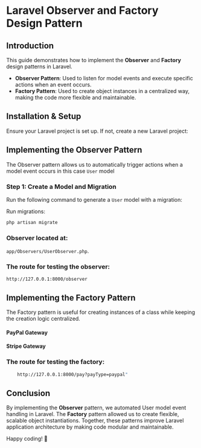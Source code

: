 # Laravel Observer and Factory Design Pattern

## Introduction
This guide demonstrates how to implement the **Observer** and **Factory** design patterns in Laravel.

- **Observer Pattern**: Used to listen for model events and execute specific actions when an event occurs.
- **Factory Pattern**: Used to create object instances in a centralized way, making the code more flexible and maintainable.

## Installation & Setup
Ensure your Laravel project is set up. If not, create a new Laravel project:

## Implementing the Observer Pattern
The Observer pattern allows us to automatically trigger actions when a model event occurs in this case `User` model

### Step 1: Create a Model and Migration
Run the following command to generate a `User` model with a migration:

Run migrations:

```sh
php artisan migrate
```

### Observer located at: 
`app/Observers/UserObserver.php`.

### The route for testing the observer:
```
http://127.0.0.1:8000/observer
```

## Implementing the Factory Pattern
The Factory pattern is useful for creating instances of a class while keeping the creation logic centralized.

#### PayPal Gateway

#### Stripe Gateway

### The route for testing the factory:

```sh
    http://127.0.0.1:8000/pay?payType=paypal"
```

## Conclusion
By implementing the **Observer** pattern, we automated User model event handling in Laravel. The **Factory** pattern allowed us to create flexible, scalable object instantiations. Together, these patterns improve Laravel application architecture by making code modular and maintainable.

Happy coding! 🚀

